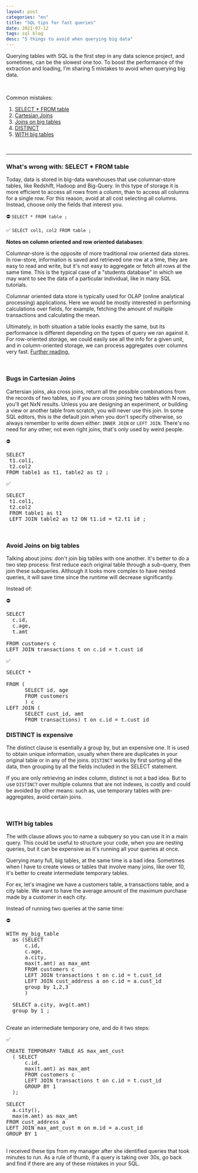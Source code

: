 ```yaml
---
layout: post
categories: "en"
title: "SQL tips for fast queries"
date: 2021-07-12
tags: sql blog
desc: "5 things to avoid when querying big data"
---
```


Querying tables with SQL is the first step in any data science project, and sometimes, can be the slowest one too. To boost the performance of the extraction and loading, I’m sharing 5 mistakes to avoid when querying big data.

<br />

Common mistakes:
1. [SELECT * FROM table](#t1)
2. [Cartesian Joins](#t2)
3. [Joins on big tables](#t3)
4. [DISTINCT](#t4)
5. [WITH big tables](#t5)


<br />

---
### What's wrong with: SELECT * FROM table <a name="t1"></a>

Today, data is stored in  big-data warehouses that use columnar-store tables, like Redshift, Hadoop and Big-Query. In this type of storage it is more efficient to access all rows from a column, than to access all columns for a single row. For this reason, avoid at all cost selecting all columns. Instead, choose only the fields that interest you.

⛔️ `SELECT * FROM table ;`

✅ `SELECT col1, col2 FROM table ;`



**Notes on column oriented and row oriented databases**:

Columnar-store is the opposite of more traditional row oriented data stores. In row-store, information is saved and retrieved one row at a time, they are easy to read and write, but it's not easy to aggregate or fetch all rows at the same time. This is the typical case of a "students database" in which we may want to see the data of a particular individual, like in many SQL tutorials.

Columnar oriented data store is typically used for OLAP (online analytical processing) applications. Here we would be mostly interested in performing calculations over fields, for example, fetching the amount of multiple transactions and calculating the mean.

Ultimately, in both situation a table looks exactly the same, but its performance is different depending on the types of query we ran against it. For row-oriented storage, we could easily see all the info for a given unit, and in column-oriented storage, we can process aggregates over columns very fast. [Further reading.](https://medium.com/bluecore-engineering/deciding-between-row-and-columnar-stores-why-we-chose-both-3a675dab4087#:~:text=In%20row%20oriented%20databases%2C%20these,data%20is%20read%20at%20once.)

<br />

### Bugs in Cartesian Joins <a name="t2"></a>
Cartersian joins, aka cross joins, return all the possible combinations from the records of two tables, so if you are cross joining two tables with N rows, you'll get NxN results. Unless you are designing an experiment, or building a view or another table from scratch, you will never use this join. In some SQL editors, this is the default join when you don't specify otherwise, so always remember to write down either: `INNER JOIN` or `LEFT JOIN`. There's no need for any other, not even right joins, that's only used by weird people.

⛔️
<pre>
SELECT
 t1.col1,
 t2.col2
FROM table1 as t1, table2 as t2 ;
</pre>


✅
<pre>
SELECT
 t1.col1,
 t2.col2
 FROM table1 as t1
 LEFT JOIN table2 as t2 ON t1.id = t2.t1_id ;
</pre>

<br />

### Avoid Joins on big tables <a name="t3"></a>

Talking about joins: don't join big tables with one another. It's better to do a two step process: first reduce each original table through a sub-query, then join these subqueries. Although it looks more complex to have nested queries, it will save time since the runtime will decrease significantly.


Instead of:

⛔️   
<pre>SELECT
  c.id,
  c.age,
  t.amt

FROM customers c                          
LEFT JOIN transactions t on c.id = t.cust_id
</pre>


✅
<pre>SELECT *    

FROM (
      SELECT id, age
      FROM customers
      ) c        
LEFT JOIN (
      SELECT cust_id, amt
      FROM transactions) t on c.id = t.cust_id
</pre>

### DISTINCT is expensive<a name="t4"></a>

The distinct clause is esentially a group by, but an expensive one. It is used to obtain unique information, usually when there are duplicates in your original table or in any of the joins. `DISTINCT` works by first sorting all the data, then grouping by all the fields included in the SELECT statement.

If you are only retrieving an index column, distinct is not a bad idea. But to use `DISTINCT` over multiple columns that are not indexes, is costly and could be avoided by other means: such as, use temporary tables with pre-aggregates, avoid certain joins.   


<br />

### WITH big tables<a name="t5"></a>

The with clause allows you to name a subquery so you can use it in a main query. This could be useful to structure your code, when you are nesting queries, but it can be expensive as it's running all your queries at once.  

Querying many full, big tables, at the same time is a bad idea. Sometimes when I have to create views or tables that involve many joins, like over 10, it's better to create intermediate temporary tables.

For ex, let's imagine we have a customers table, a transactions table, and a city table. We want to have the average amount of the maximum purchase made by a customer in each city.


Instead of running two queries at the same time:

⛔️   
<pre>
WITH my_big_table
  as (SELECT
      c.id,
      c.age,
      a.city,  
      max(t.amt) as max_amt      
      FROM customers c                          
      LEFT JOIN transactions t on c.id = t.cust_id
      LEFT JOIN cust_address a on c.id = a.cust_id
      group by 1,2,3
      )  

  SELECT a.city, avg(t.amt)
  group by 1 ;

</pre>

Create an intermediate temporary one, and do it two steps:


✅
<pre>
CREATE TEMPORARY TABLE AS max_amt_cust
  ( SELECT
      c.id,
      max(t.amt) as max_amt      
      FROM customers c                          
      LEFT JOIN transactions t on c.id = t.cust_id
      GROUP BY 1
  );

SELECT
  a.city(),
  max(m.amt) as max_amt      
FROM cust_address a
LEFT JOIN max_amt_cust m on m.id = a.cust_id
GROUP BY 1

</pre>

I received these tips from my manager after she identified queries that took minutes to run. As a rule of thumb, if a query is taking over 30s, go back and find if there are any of these mistakes in your SQL.
